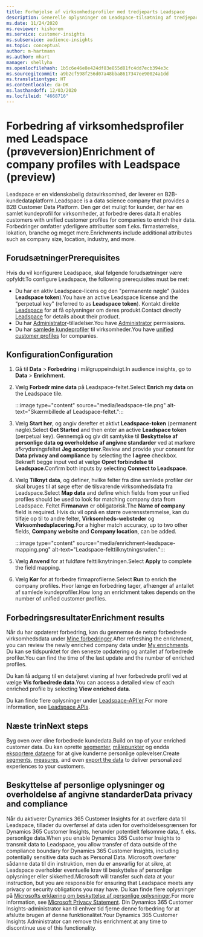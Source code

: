 ```yaml
---
title: Forhøjelse af virksomhedsprofiler med tredjeparts Leadspace
description: Generelle oplysninger om Leadspace-tilsætning af tredjepart.
ms.date: 11/24/2020
ms.reviewer: kishorem
ms.service: customer-insights
ms.subservice: audience-insights
ms.topic: conceptual
author: m-hartmann
ms.author: mhart
manager: shellyha
ms.openlocfilehash: 1b5c6e46e8e424df83e855d81fc4dd7ecb394e3c
ms.sourcegitcommit: a9b2cf598f256d07a48bba8617347ee90024a1dd
ms.translationtype: HT
ms.contentlocale: da-DK
ms.lasthandoff: 12/03/2020
ms.locfileid: "4668716"
---
```

# <a name="enrichment-of-company-profiles-with-leadspace-preview"></a><span data-ttu-id="712cc-103">Forbedring af virksomhedsprofiler med Leadspace (prøveversion)</span><span class="sxs-lookup"><span data-stu-id="712cc-103">Enrichment of company profiles with Leadspace (preview)</span></span>

<span data-ttu-id="712cc-104">Leadspace er en videnskabelig datavirksomhed, der leverer en B2B-kundedataplatform.</span><span class="sxs-lookup"><span data-stu-id="712cc-104">Leadspace is a data science company that provides a B2B Customer Data Platform.</span></span> <span data-ttu-id="712cc-105">Den gør det muligt for kunder, der har en samlet kundeprofil for virksomheder, at forbedre deres data.</span><span class="sxs-lookup"><span data-stu-id="712cc-105">It enables customers with unified customer profiles for companies to enrich their data.</span></span> <span data-ttu-id="712cc-106">Forbedringer omfatter yderligere attributter som f.eks. firmastørrelse, lokation, branche og meget mere.</span><span class="sxs-lookup"><span data-stu-id="712cc-106">Enrichments include additional attributes such as company size, location, industry, and more.</span></span>

## <a name="prerequisites"></a><span data-ttu-id="712cc-107">Forudsætninger</span><span class="sxs-lookup"><span data-stu-id="712cc-107">Prerequisites</span></span>

<span data-ttu-id="712cc-108">Hvis du vil konfigurere Leadspace, skal følgende forudsætninger være opfyldt:</span><span class="sxs-lookup"><span data-stu-id="712cc-108">To configure Leadspace, the following prerequisites must be met:</span></span>

- <span data-ttu-id="712cc-109">Du har en aktiv Leadspace-licens og den "permanente nøgle" (kaldes **Leadspace token**).</span><span class="sxs-lookup"><span data-stu-id="712cc-109">You have an active Leadspace license and the “perpetual key” (referred to as **Leadspace token**).</span></span> <span data-ttu-id="712cc-110">Kontakt direkte [Leadspace](https://www.leadspace.com/products/leadspace-on-demand/) for at få oplysninger om deres produkt.</span><span class="sxs-lookup"><span data-stu-id="712cc-110">Contact directly [Leadspace](https://www.leadspace.com/products/leadspace-on-demand/) for details about their product.</span></span>
- <span data-ttu-id="712cc-111">Du har [Administrator](permissions.md#administrator)-tilladelser.</span><span class="sxs-lookup"><span data-stu-id="712cc-111">You have [Administrator](permissions.md#administrator) permissions.</span></span>
- <span data-ttu-id="712cc-112">Du har [samlede kundeprofiler](customer-profiles.md) til virksomheder.</span><span class="sxs-lookup"><span data-stu-id="712cc-112">You have [unified customer profiles](customer-profiles.md) for companies.</span></span>

## <a name="configuration"></a><span data-ttu-id="712cc-113">Konfiguration</span><span class="sxs-lookup"><span data-stu-id="712cc-113">Configuration</span></span>

1. <span data-ttu-id="712cc-114">Gå til **Data** > **Forbedring** i målgruppeindsigt.</span><span class="sxs-lookup"><span data-stu-id="712cc-114">In audience insights, go to **Data** > **Enrichment**.</span></span>

1. <span data-ttu-id="712cc-115">Vælg **Forbedr mine data** på Leadspace-feltet.</span><span class="sxs-lookup"><span data-stu-id="712cc-115">Select **Enrich my data** on the Leadspace tile.</span></span>

   :::image type="content" source="media/leadspace-tile.png" alt-text="Skærmbillede af Leadspace-feltet.":::

1. <span data-ttu-id="712cc-117">Vælg **Start her**, og angiv derefter et aktivt **Leadspace-token** (permanent nøgle).</span><span class="sxs-lookup"><span data-stu-id="712cc-117">Select **Get Started** and then enter an active **Leadspace token** (perpetual key).</span></span> <span data-ttu-id="712cc-118">Gennemgå og giv dit samtykke til **Beskyttelse af personlige data og overholdelse af angivne standarder** ved at markere afkrydsningsfeltet **Jeg accepterer**.</span><span class="sxs-lookup"><span data-stu-id="712cc-118">Review and provide your consent for **Data privacy and compliance** by selecting the **I agree** checkbox.</span></span> <span data-ttu-id="712cc-119">Bekræft begge input ved at vælge **Opret forbindelse til Leadspace**.</span><span class="sxs-lookup"><span data-stu-id="712cc-119">Confirm both inputs by selecting **Connect to Leadspace**.</span></span>

1. <span data-ttu-id="712cc-120">Vælg **Tilknyt data**, og definer, hvilke felter fra dine samlede profiler der skal bruges til at søge efter de tilsvarende virksomhedsdata fra Leadspace.</span><span class="sxs-lookup"><span data-stu-id="712cc-120">Select **Map data** and define which fields from your unified profiles should be used to look for matching company data from Leadspace.</span></span> <span data-ttu-id="712cc-121">Feltet **Firmanavn** er obligatorisk.</span><span class="sxs-lookup"><span data-stu-id="712cc-121">The **Name of company** field is required.</span></span> <span data-ttu-id="712cc-122">Hvis du vil opnå en større overensstemmelse, kan du tilføje op til to andre felter, **Virksomheds-websteder** og **Virksomhedsplacering**.</span><span class="sxs-lookup"><span data-stu-id="712cc-122">For a higher match accuracy, up to two other fields, **Company website** and **Company location**, can be added.</span></span>

   :::image type="content" source="media/enrichment-leadspace-mapping.png" alt-text="Leadspace-felttilknytningsruden.":::
   
1. <span data-ttu-id="712cc-124">Vælg **Anvend** for at fuldføre felttilknytningen.</span><span class="sxs-lookup"><span data-stu-id="712cc-124">Select **Apply** to complete the field mapping.</span></span>

1. <span data-ttu-id="712cc-125">Vælg **Kør** for at forbedre firmaprofilerne.</span><span class="sxs-lookup"><span data-stu-id="712cc-125">Select **Run** to enrich the company profiles.</span></span> <span data-ttu-id="712cc-126">Hvor længe en forbedring tager, afhænger af antallet af samlede kundeprofiler.</span><span class="sxs-lookup"><span data-stu-id="712cc-126">How long an enrichment takes depends on the number of unified customer profiles.</span></span>

## <a name="enrichment-results"></a><span data-ttu-id="712cc-127">Forbedringsresultater</span><span class="sxs-lookup"><span data-stu-id="712cc-127">Enrichment results</span></span>

<span data-ttu-id="712cc-128">Når du har opdateret forbedring, kan du gennemse de netop forbedrede virksomhedsdata under [Mine forbedringer](enrichment-hub.md).</span><span class="sxs-lookup"><span data-stu-id="712cc-128">After refreshing the enrichment, you can review the newly enriched company data under [My enrichments](enrichment-hub.md).</span></span> <span data-ttu-id="712cc-129">Du kan se tidspunktet for den seneste opdatering og antallet af forbedrede profiler.</span><span class="sxs-lookup"><span data-stu-id="712cc-129">You can find the time of the last update and the number of enriched profiles.</span></span>

<span data-ttu-id="712cc-130">Du kan få adgang til en detaljeret visning af hver forbedrede profil ved at vælge **Vis forbedrede data**.</span><span class="sxs-lookup"><span data-stu-id="712cc-130">You can access a detailed view of each enriched profile by selecting **View enriched data**.</span></span>

<span data-ttu-id="712cc-131">Du kan finde flere oplysninger under [Leadspace-API'er](https://support.leadspace.com/hc/en-us/sections/201997649-API).</span><span class="sxs-lookup"><span data-stu-id="712cc-131">For more information, see [Leadspace APIs](https://support.leadspace.com/hc/en-us/sections/201997649-API).</span></span>

## <a name="next-steps"></a><span data-ttu-id="712cc-132">Næste trin</span><span class="sxs-lookup"><span data-stu-id="712cc-132">Next steps</span></span>

<span data-ttu-id="712cc-133">Byg oven over dine forbedrede kundedata.</span><span class="sxs-lookup"><span data-stu-id="712cc-133">Build on top of your enriched customer data.</span></span> <span data-ttu-id="712cc-134">Du kan oprette [segmenter](segments.md), [målepunkter](measures.md) og endda [eksportere dataene](export-destinations.md) for at give kunderne personlige oplevelser.</span><span class="sxs-lookup"><span data-stu-id="712cc-134">Create [segments](segments.md), [measures](measures.md), and even [export the data](export-destinations.md) to deliver personalized experiences to your customers.</span></span>

## <a name="data-privacy-and-compliance"></a><span data-ttu-id="712cc-135">Beskyttelse af personlige oplysninger og overholdelse af angivne standarder</span><span class="sxs-lookup"><span data-stu-id="712cc-135">Data privacy and compliance</span></span>

<span data-ttu-id="712cc-136">Når du aktiverer Dynamics 365 Customer Insights for at overføre data til Leadspace, tillader du overførsel af data uden for overholdelsesgrænsen for Dynamics 365 Customer Insights, herunder potentielt følsomme data, f. eks. personlige data.</span><span class="sxs-lookup"><span data-stu-id="712cc-136">When you enable Dynamics 365 Customer Insights to transmit data to Leadspace, you allow transfer of data outside of the compliance boundary for Dynamics 365 Customer Insights, including potentially sensitive data such as Personal Data.</span></span> <span data-ttu-id="712cc-137">Microsoft overfører sådanne data til din instruktion, men du er ansvarlig for at sikre, at Leadspace overholder eventuelle krav til beskyttelse af personlige oplysninger eller sikkerhed.</span><span class="sxs-lookup"><span data-stu-id="712cc-137">Microsoft will transfer such data at your instruction, but you are responsible for ensuring that Leadspace meets any privacy or security obligations you may have.</span></span> <span data-ttu-id="712cc-138">Du kan finde flere oplysninger på [Microsofts erklæring om beskyttelse af personlige oplysninger](https://go.microsoft.com/fwlink/?linkid=396732).</span><span class="sxs-lookup"><span data-stu-id="712cc-138">For more information, see [Microsoft Privacy Statement](https://go.microsoft.com/fwlink/?linkid=396732).</span></span>
<span data-ttu-id="712cc-139">Din Dynamics 365 Customer Insights-administrator kan til enhver tid fjerne denne forbedring for at afslutte brugen af denne funktionalitet.</span><span class="sxs-lookup"><span data-stu-id="712cc-139">Your Dynamics 365 Customer Insights Administrator can remove this enrichment at any time to discontinue use of this functionality.</span></span>